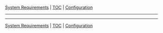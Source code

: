 [System Requirements](requirements.md) | [TOC](README.md) | [Configuration](configuration.md)
- - -

- - -

[System Requirements](requirements.md) | [TOC](README.md) | [Configuration](configuration.md)
